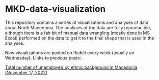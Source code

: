 # MKD-data-visualization

This repository contains a series of visualizations and analyses of data about North Macedonia. The analyses of the data are fully reproducible, although there is a fair bit of manual data wrangling (mostly done in MS Excel) performed on the data to get it to the final shape that is used in the analyses.

New visualizations are posted on Reddit every week (usually on Wednesday). Links to previous posts:

[Total number of unemployed by ethnic background in Macedonia (November 17, 2022)](https://www.reddit.com/r/mkd/comments/yxvq1a/oc_вкупен_број_на_невработени_во_македонија/?utm_source=share&utm_medium=web2x&context=3)
